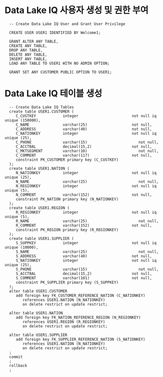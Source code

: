 # Data Lake IQ 사용자 생성 및 권한 부여

      -- Create Data Lake IQ User and Grant User Privilege

      CREATE USER USER1 IDENTIFIED BY Welcome1;

      GRANT ALTER ANY TABLE,
      CREATE ANY TABLE,
      DROP ANY TABLE,
      DELETE ANY TABLE,
      INSERT ANY TABLE,
      LOAD ANY TABLE TO USER1 WITH NO ADMIN OPTION;

      GRANT SET ANY CUSTOMER PUBLIC OPTION TO USER1;

# Data Lake IQ 테이블 생성

      -- Create Data Lake IQ Tables
      create table USER1.CUSTOMER (
         C_CUSTKEY            integer                        not null iq unique (150000),
         C_NAME               varchar(25)                    not null,
         C_ADDRESS            varchar(40)                    not null,
         C_NATIONKEY          integer                        not null iq unique (25),
         C_PHONE              varchar(15)                       not null,
         C_ACCTBAL            decimal(15,2)                  not null,
         C_MKTSEGMENT         varchar(10)                       not null,
         C_COMMENT            varchar(117)                   not null,
         constraint PK_CUSTOMER primary key (C_CUSTKEY)
      );
      create table USER1.NATION (
         N_NATIONKEY          integer                        not null iq unique (25),
         N_NAME               varchar(25)                       not null,
         N_REGIONKEY          integer                        not null iq unique (5),
         N_COMMENT            varchar(152)                   not null,
         constraint PK_NATION primary key (N_NATIONKEY)
      );
      create table USER1.REGION (
         R_REGIONKEY          integer                        not null iq unique (5),
         R_NAME               varchar(25)                       not null,
         R_COMMENT            varchar(152)                   not null,
         constraint PK_REGION primary key (R_REGIONKEY)
      );
      create table USER1.SUPPLIER (
         S_SUPPKEY            integer                        not null iq unique (10000),
         S_NAME               varchar(25)                       not null,
         S_ADDRESS            varchar(40)                    not null,
         S_NATIONKEY          integer                        not null iq unique (25),
         S_PHONE              varchar(15)                       not null,
         S_ACCTBAL            decimal(15,2)                  not null,
         S_COMMENT            varchar(101)                   not null,
         constraint PK_SUPPLIER primary key (S_SUPPKEY)
      );
      alter table USER1.CUSTOMER
         add foreign key FK_CUSTOMER_REFERENCE_NATION (C_NATIONKEY)
            references USER1.NATION (N_NATIONKEY)
            on delete restrict on update restrict;

      alter table USER1.NATION
         add foreign key FK_NATION_REFERENCE_REGION (N_REGIONKEY)
            references USER1.REGION (R_REGIONKEY)
            on delete restrict on update restrict;

      alter table USER1.SUPPLIER
         add foreign key FK_SUPPLIER_REFERENCE_NATION (S_NATIONKEY)
            references USER1.NATION (N_NATIONKEY)
            on delete restrict on update restrict;
      ;
      commit
      ;
      rollback
      ;


